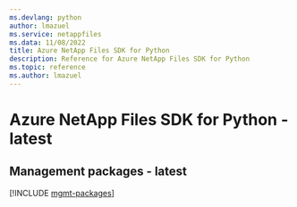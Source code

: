 ```yaml
---
ms.devlang: python
author: lmazuel
ms.service: netappfiles
ms.data: 11/08/2022
title: Azure NetApp Files SDK for Python
description: Reference for Azure NetApp Files SDK for Python
ms.topic: reference
ms.author: lmazuel
---
```

# Azure NetApp Files SDK for Python - latest

## Management packages - latest
[!INCLUDE [mgmt-packages](netapp-files-mgmt-index.md)]